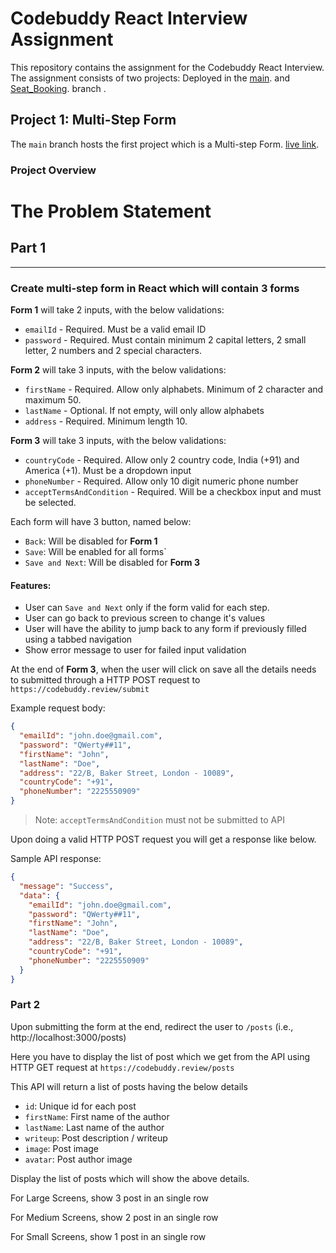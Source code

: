 # Codebuddy React Interview Assignment

This repository contains the assignment for the Codebuddy React Interview. The assignment consists of two projects: Deployed in the [main](<https://github.com/RitikJ22/codebuddy-multistep-form/>).  and [Seat_Booking](<https://github.com/RitikJ22/codebuddy-multistep-form/tree/Seat_Booking/>). branch .

## Project 1: Multi-Step Form

The `main` branch hosts the first project which is a Multi-step Form. [live link](<https://codebuddy-multistep-form.vercel.app/>).

### Project Overview

# The Problem Statement

## Part 1

---

### Create multi-step form in React which will contain 3 forms

**Form 1** will take 2 inputs, with the below validations:

- `emailId` - Required. Must be a valid email ID
- `password` - Required. Must contain minimum 2 capital letters, 2 small letter, 2 numbers and 2 special characters.

**Form 2** will take 3 inputs, with the below validations:

- `firstName` - Required. Allow only alphabets. Minimum of 2 character and maximum 50.
- `lastName` - Optional. If not empty, will only allow alphabets
- `address` - Required. Minimum length 10.

**Form 3** will take 3 inputs, with the below validations:

- `countryCode` - Required. Allow only 2 country code, India (+91) and America (+1). Must be a dropdown input
- `phoneNumber` - Required. Allow only 10 digit numeric phone number
- `acceptTermsAndCondition` - Required. Will be a checkbox input and must be selected.

Each form will have 3 button, named below:

- `Back`: Will be disabled for **Form 1**
- `Save`: Will be enabled for all forms`
- `Save and Next`: Will be disabled for **Form 3**

#### Features:

- User can `Save and Next` only if the form valid for each step.
- User can go back to previous screen to change it's values
- User will have the ability to jump back to any form if previously filled using a tabbed navigation
- Show error message to user for failed input validation

At the end of **Form 3**, when the user will click on save all the details needs to submitted through a HTTP POST request to `https://codebuddy.review/submit`

Example request body:

```json
{
  "emailId": "john.doe@gmail.com",
  "password": "QWerty##11",
  "firstName": "John",
  "lastName": "Doe",
  "address": "22/B, Baker Street, London - 10089",
  "countryCode": "+91",
  "phoneNumber": "2225550909"
}
```

> Note: `acceptTermsAndCondition` must not be submitted to API

Upon doing a valid HTTP POST request you will get a response like below.

Sample API response:

```json
{
  "message": "Success",
  "data": {
    "emailId": "john.doe@gmail.com",
    "password": "QWerty##11",
    "firstName": "John",
    "lastName": "Doe",
    "address": "22/B, Baker Street, London - 10089",
    "countryCode": "+91",
    "phoneNumber": "2225550909"
  }
}
```

### Part 2

Upon submitting the form at the end, redirect the user to `/posts` (i.e., http://localhost:3000/posts)

Here you have to display the list of post which we get from the API using HTTP GET request at `https://codebuddy.review/posts`

This API will return a list of posts having the below details

- `id`: Unique id for each post
- `firstName`: First name of the author
- `lastName`: Last name of the author
- `writeup`: Post description / writeup
- `image`: Post image
- `avatar`: Post author image

Display the list of posts which will show the above details.

For Large Screens, show 3 post in an single row

For Medium Screens, show 2 post in an single row

For Small Screens, show 1 post in an single row

